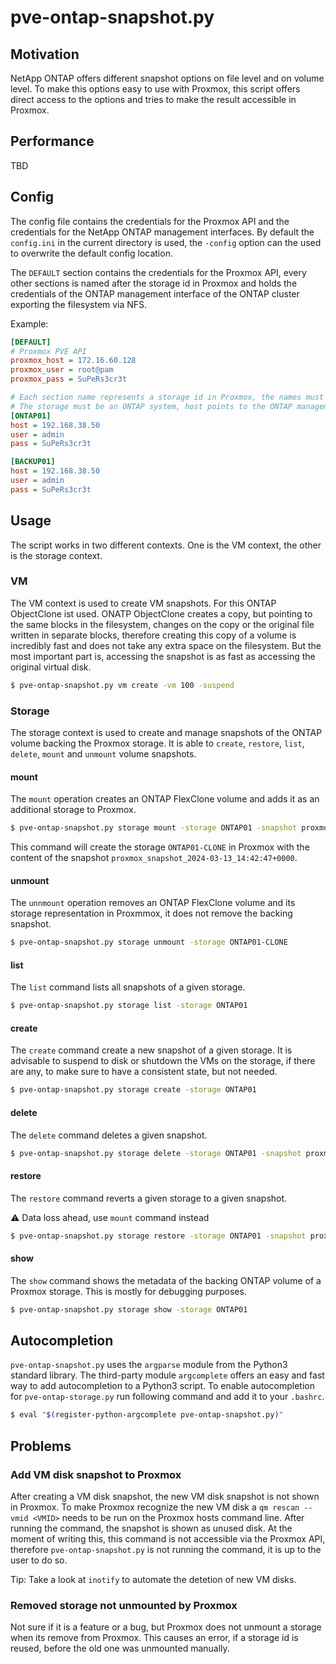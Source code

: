 # pve-ontap-snapshot.py

## Motivation

NetApp ONTAP offers different snapshot options on file level and on volume level. To make this options easy to use with Proxmox, this script offers direct access to the options and tries to make the result accessible in Proxmox.

## Performance
TBD

## Config

The config file contains the credentials for the Proxmox API and the credentials for the NetApp ONTAP management interfaces. By default the `config.ini` in the current directory is used, the `-config` option can the used to overwrite the default config location.

The `DEFAULT` section contains the credentials for the Proxmox API, every other sections is named after the storage id in Proxmox and holds the credentials of the ONTAP management interface of the ONTAP cluster exporting the filesystem via NFS.

Example:
```ini
[DEFAULT]
# Proxmox PVE API
proxmox_host = 172.16.60.128
proxmox_user = root@pam
proxmox_pass = SuPeRs3cr3t

# Each section name represents a storage id in Proxmox, the names must match
# The storage must be an ONTAP system, host points to the ONTAP management interface
[ONTAP01]
host = 192.168.38.50
user = admin
pass = SuPeRs3cr3t

[BACKUP01]
host = 192.168.38.50
user = admin
pass = SuPeRs3cr3t
```

## Usage

The script works in two different contexts. One is the VM context, the other is the storage context.

### VM

The VM context is used to create VM snapshots. For this ONTAP ObjectClone ist used. ONATP ObjectClone creates a copy, but pointing to the same blocks in the filesystem, changes on the copy or the original file written in separate blocks, therefore creating this copy of a volume is incredibly fast and does not take any extra space on the filesystem. But the most important part is, accessing the snapshot is as fast as accessing the original virtual disk.

```bash
$ pve-ontap-snapshot.py vm create -vm 100 -suspend
```

### Storage

The storage context is used to create and manage snapshots of the ONTAP volume backing the Proxmox storage. It is able to `create`, `restore`, `list`, `delete`, `mount` and `unmount` volume snapshots.

#### mount

The `mount` operation creates an ONTAP FlexClone volume and adds it as an additional storage to Proxmox. 

```bash
$ pve-ontap-snapshot.py storage mount -storage ONTAP01 -snapshot proxmox_snapshot_2024-03-13_14:42:47+0000
```

This command will create the storage `ONTAP01-CLONE` in Proxmox with the content of the snapshot `proxmox_snapshot_2024-03-13_14:42:47+0000`.

#### unmount

The `unnmount` operation removes an ONTAP FlexClone volume and its storage representation in Proxmmox, it does not remove the backing snapshot.

```bash
$ pve-ontap-snapshot.py storage unmount -storage ONTAP01-CLONE
```

#### list

The `list` command lists all snapshots of a given storage.

```bash
$ pve-ontap-snapshot.py storage list -storage ONTAP01
```

#### create

The `create` command create a new snapshot of a given storage. It is advisable to suspend to disk or shutdown the VMs on the storage, if there are any, to make sure to have a consistent state, but not needed.

```bash
$ pve-ontap-snapshot.py storage create -storage ONTAP01
```

#### delete

The `delete` command deletes a given snapshot.

```bash
$ pve-ontap-snapshot.py storage delete -storage ONTAP01 -snapshot proxmox_snapshot_2024-03-13_14:42:47+0000
```

#### restore

The `restore` command reverts a given storage to a given snapshot. 

⚠️ Data loss ahead, use `mount` command instead

```bash
$ pve-ontap-snapshot.py storage restore -storage ONTAP01 -snapshot proxmox_snapshot_2024-03-13_14:42:47+0000
```

#### show

The `show` command shows the metadata of the backing ONTAP volume of a Proxmox storage. This is mostly for debugging purposes.

```bash
$ pve-ontap-snapshot.py storage show -storage ONTAP01
```

## Autocompletion

`pve-ontap-snapshot.py` uses the `argparse` module from the Python3 standard library. The third-party module `argcomplete` offers an easy and fast way to add autocompletion to a Python3 script. To enable autocompletion for `pve-ontap-storage.py` run following command and add it to your `.bashrc`.

```bash
$ eval "$(register-python-argcomplete pve-ontap-snapshot.py)"
```

## Problems

### Add VM disk snapshot to Proxmox

After creating a VM disk snapshot, the new VM disk snapshot is not shown in Proxmox. To make Proxmox recognize the new VM disk a `qm rescan --vmid <VMID>` needs to be run on the Proxmox hosts command line. After running the command, the snapshot is shown as unused disk. At the moment of writing this, this command is not accessible via the Proxmox API, therefore `pve-ontap-snapshot.py` is not running the command, it is up to the user to do so. 

Tip: Take a look at `inotify` to automate the detetion of new VM disks.

### Removed storage not unmounted by Proxmox

Not sure if it is a feature or a bug, but Proxmox does not unmount a storage when its remove from Proxmox. This causes an error, if a storage id is reused, before the old one was unmounted manually.